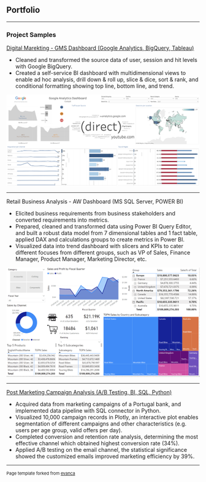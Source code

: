 ## Portfolio

---

### Project Samples

[Digital Marekting - GMS Dashboard (Google Analytics, BigQuery, Tableau)](https://public.tableau.com/app/profile/empfu/viz/GoogleMerchandiseStoreDashboard_16651030161410/GoogleAnalyticsDashboard)
-	Cleaned and transformed the source data of user, session and hit levels with Google BigQuery. 
-	Created a self-service BI dashboard with multidimensional views to enable ad hoc analysis, drill down & roll up, slice & dice, sort & rank, and conditional formatting showing top line, bottom line, and trend.
<img src="images/GMS Dashboard.png?raw=true"/>

---
Retail Business Analysis - AW Dashboard (MS SQL Server, POWER BI)
- Elicited business requirements from business stakeholders and converted requirements into metrics.
- Prepared, cleaned and transformed data using Power BI Query Editor, and built a robust data model from 7 dimensional tables and 1 fact table, applied DAX and calculations groups to create metrics in Power BI.
- Visualized data into trend dashboard with slicers and KPIs to cater different focuses from different groups, such as VP of Sales, Finance Manager, Product Manager, Marketing Director, etc.
<img src="images/AW Dashboard.png?raw=true"/>



---
[Post Marketing Campaign Analysis (A/B Testing, BI, SQL, Python)](https://github.com/shuchangliang/Projects/blob/master/Post%20Campaign%20Analysis%20rev.1.ipynb)
-	Acquired data from marketing campaigns of a Portugal bank, and implemented data pipeline with SQL connector in Python.
-	Visualized 10,000 campaign records in Plotly, an interactive plot enables segmentation of different campaigns and other characteristics (e.g. users per age group, valid offers per day).
-	Completed conversion and retention rate analysis, determining the most effective channel which obtained highest conversion rate (34%).
-	Applied A/B testing on the email channel, the statistical significance showed the customized emails improved marketing efficiency by 39%.





---
<p style="font-size:11px">Page template forked from <a href="https://github.com/evanca/quick-portfolio">evanca</a></p>
<!-- Remove above link if you don't want to attibute -->

